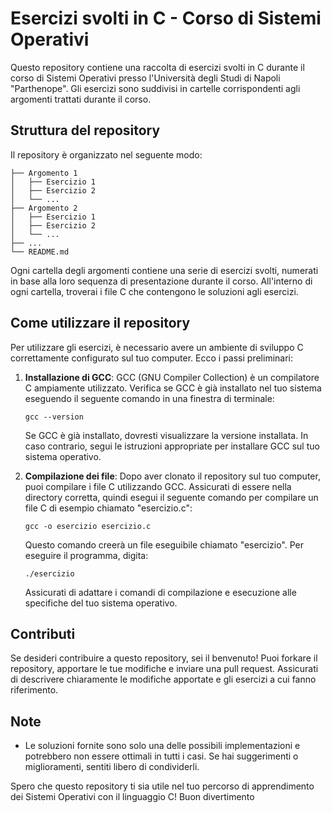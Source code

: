 # Esercizi svolti in C - Corso di Sistemi Operativi

Questo repository contiene una raccolta di esercizi svolti in C durante il corso di Sistemi Operativi presso l'Università degli Studi di Napoli "Parthenope". Gli esercizi sono suddivisi in cartelle corrispondenti agli argomenti trattati durante il corso.

## Struttura del repository

Il repository è organizzato nel seguente modo:

```
├── Argomento 1
│   ├── Esercizio 1
│   ├── Esercizio 2
│   └── ...
├── Argomento 2
│   ├── Esercizio 1
│   ├── Esercizio 2
│   └── ...
├── ...
└── README.md
```

Ogni cartella degli argomenti contiene una serie di esercizi svolti, numerati in base alla loro sequenza di presentazione durante il corso. All'interno di ogni cartella, troverai i file C che contengono le soluzioni agli esercizi.

## Come utilizzare il repository

Per utilizzare gli esercizi, è necessario avere un ambiente di sviluppo C correttamente configurato sul tuo computer. Ecco i passi preliminari:

1. **Installazione di GCC**: GCC (GNU Compiler Collection) è un compilatore C ampiamente utilizzato. Verifica se GCC è già installato nel tuo sistema eseguendo il seguente comando in una finestra di terminale:

   ```
   gcc --version
   ```

   Se GCC è già installato, dovresti visualizzare la versione installata. In caso contrario, segui le istruzioni appropriate per installare GCC sul tuo sistema operativo.

2. **Compilazione dei file**: Dopo aver clonato il repository sul tuo computer, puoi compilare i file C utilizzando GCC. Assicurati di essere nella directory corretta, quindi esegui il seguente comando per compilare un file C di esempio chiamato "esercizio.c":

   ```
   gcc -o esercizio esercizio.c
   ```

   Questo comando creerà un file eseguibile chiamato "esercizio". Per eseguire il programma, digita:

   ```
   ./esercizio
   ```

   Assicurati di adattare i comandi di compilazione e esecuzione alle specifiche del tuo sistema operativo.

## Contributi

Se desideri contribuire a questo repository, sei il benvenuto! Puoi forkare il repository, apportare le tue modifiche e inviare una pull request. Assicurati di descrivere chiaramente le modifiche apportate e gli esercizi a cui fanno riferimento.

## Note

- Le soluzioni fornite sono solo una delle possibili implementazioni e potrebbero non essere ottimali in tutti i casi. Se hai suggerimenti o miglioramenti, sentiti libero di condividerli.

Spero che questo repository ti sia utile nel tuo percorso di apprendimento dei Sistemi Operativi con il linguaggio C! Buon divertimento
